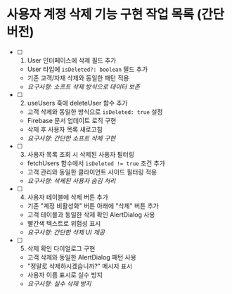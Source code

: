 # 사용자 계정 삭제 기능 구현 작업 목록 (간단 버전)

- [ ] 1. User 인터페이스에 삭제 필드 추가
  - User 타입에 `isDeleted?: boolean` 필드 추가
  - 기존 고객/자재 삭제와 동일한 패턴 적용
  - _요구사항: 소프트 삭제 방식으로 데이터 보존_

- [ ] 2. useUsers 훅에 deleteUser 함수 추가
  - 고객 삭제와 동일한 방식으로 `isDeleted: true` 설정
  - Firebase 문서 업데이트 로직 구현
  - 삭제 후 사용자 목록 새로고침
  - _요구사항: 간단한 소프트 삭제 구현_

- [ ] 3. 사용자 목록 조회 시 삭제된 사용자 필터링
  - fetchUsers 함수에서 `isDeleted != true` 조건 추가
  - 고객 관리와 동일한 클라이언트 사이드 필터링 적용
  - _요구사항: 삭제된 사용자 숨김 처리_

- [ ] 4. 사용자 테이블에 삭제 버튼 추가
  - 기존 "계정 비활성화" 버튼 아래에 "삭제" 버튼 추가
  - 고객 테이블과 동일한 삭제 확인 AlertDialog 사용
  - 빨간색 텍스트로 위험성 표시
  - _요구사항: 간단한 삭제 UI 제공_

- [ ] 5. 삭제 확인 다이얼로그 구현
  - 고객 삭제와 동일한 AlertDialog 패턴 사용
  - "정말로 삭제하시겠습니까?" 메시지 표시
  - 사용자 이름 표시로 실수 방지
  - _요구사항: 실수 삭제 방지_